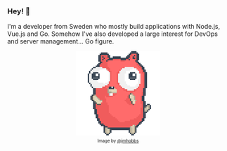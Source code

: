 ### Hey! 👋

I'm a developer from Sweden who mostly build applications with Node.js, Vue.js and Go. Somehow I've also developed a large interest for DevOps and server management... Go figure.

<p align="center">
  <img src="https://github.com/scriptcoded/scriptcoded/raw/master/party-gopher.gif" alt="gopher">
  <br>
  <sub><sup>Image by <a href="https://github.com/jmhobbs/party-gopher">@jmhobbs</a></sup></sub>
</p>
